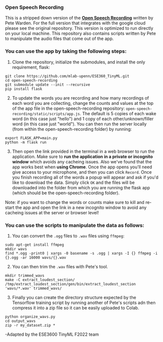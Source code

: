 ### Open Speech Recording

This is a stripped down version of the [**Open Speech Recording**](https://github.com/petewarden/open-speech-recording) written by Pete Warden. For the full version that integrates with the google cloud please see the original repository. This version is optimized to run directly on your local machine. This repository also contains scripts written by Pete to manipulate the audio files that come out of the app.  

### You can use the app by taking the following steps:

1. Clone the repository, initialize the submodules, and install the only requirement, flask:
  ```
  git clone https://github.com/mlab-upenn/ESE360_TinyML.git
  cd open-speech-recording
  git submodule update --init --recursive
  pip install flask
  ```
2. To update the words you are recording and how many recordings of each word you are collecting, change the counts and values at the top of the app file in the open-speech-recording repository: ```open-speech-recording/static/scripts/app.js```. The default is 5 copies of each wake word (in this case just "hello") and 1 copy of each other/unknown/filler word (in this case just "world"). You can then run the server locally (from within the open-speech-recording folder) by running:
  ```
  export FLASK_APP=main.py
  python -m flask run
  ```

3. Then open the link provided in the terminal in a web browser to run the application. Make sure to **run the application in a private or incognito window** which avoids any cacheing issues. Also we've found that the app works best when **using Chrome**. Once the app opens you'll need give access to your microphone, and then you can click ```Record```. Once you finish recording all of the words a popup will appear and ask if you'd like to download the data. Simply click ```OK``` and the files will be downloaded into the folder from which you are running the flask app (which should be the open-speech-recording folder).

Note: if you want to change the words or counts make sure to kill and re-start the app and open the link in a new incognito window to avoid any cacheing issues at the server or browser level!

### You can use the scripts to manipulate the data as follows:

1. You can convert the ```.ogg``` files to ```.wav``` files using ```ffmpeg```:
  ```
  sudo apt-get install ffmpeg
  mkdir wavs
  find *.ogg -print0 | xargs -0 basename -s .ogg | xargs -I {} ffmpeg -i {}.ogg -ar 16000 wavs/{}.wav
  ```

2. You can then trim the ```.wav``` files with Pete's tool.
  ```
  mkdir trimmed_wavs
  make -C extract_loudest_section/
  /tmp/extract_loudest_section/gen/bin/extract_loudest_section 'wavs/*.wav' trimmed_wavs/
  ```
3. Finally you can create the directory structure expected by the Tensorflow training script by running another of Pete's scripts adn then compress it into a zip file so it can be easily uploaded to Colab.
  ```
  python organize_wavs.py
  cd output_wavs
  zip -r my_dataset.zip *
  ```

-Adapted by the ESE3600 TinyML F2022 team
